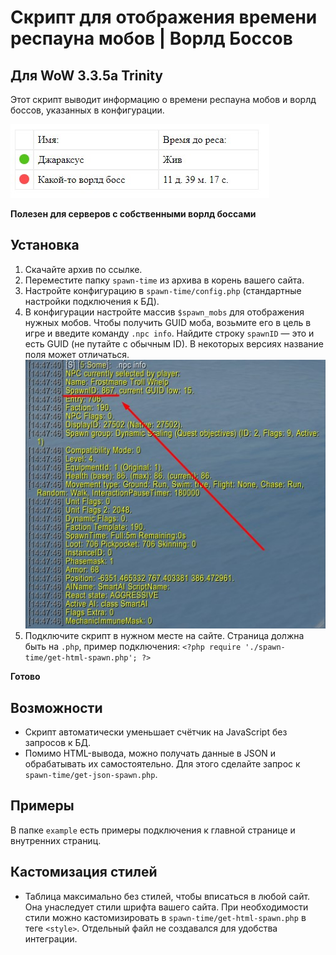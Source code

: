 # Скрипт для отображения времени респауна мобов | Ворлд Боссов

## Для WoW 3.3.5a Trinity

Этот скрипт выводит информацию о времени респауна мобов и ворлд боссов, указанных в конфигурации.

![Пример вывода](./imgs/html.jpg)

**Полезен для серверов с собственными ворлд боссами**

## Установка

1. Скачайте архив по ссылке.
2. Переместите папку `spawn-time` из архива в корень вашего сайта.
3. Настройте конфигурацию в `spawn-time/config.php` (стандартные настройки подключения к БД).
4. В конфигурации настройте массив `$spawn_mobs` для отображения нужных мобов. Чтобы получить GUID моба, возьмите его в цель в игре и введите команду `.npc info`. Найдите строку `spawnID` — это и есть GUID (не путайте с обычным ID). В некоторых версиях название поля может отличаться.
   ![](./imgs/spawnID.jpg)
5. Подключите скрипт в нужном месте на сайте. Страница должна быть на `.php`, пример подключения: `<?php require './spawn-time/get-html-spawn.php'; ?>`

**Готово**

## Возможности

- Скрипт автоматически уменьшает счётчик на JavaScript без запросов к БД.
- Помимо HTML-вывода, можно получать данные в JSON и обрабатывать их самостоятельно. Для этого сделайте запрос к `spawn-time/get-json-spawn.php`.

## Примеры

В папке `example` есть примеры подключения к главной странице и внутренних страниц.

## Кастомизация стилей

- Таблица максимально без стилей, чтобы вписаться в любой сайт. Она унаследует стили шрифта вашего сайта. При необходимости стили можно кастомизировать в `spawn-time/get-html-spawn.php` в теге `<style>`. Отдельный файл не создавался для удобства интеграции.
